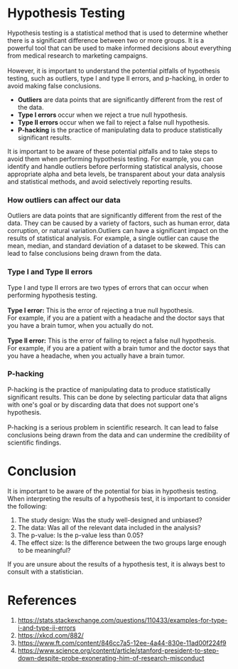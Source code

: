 # Hypothesis Testing

Hypothesis testing is a statistical method that is used to determine whether there is a significant difference between two or more groups. It is a powerful tool that can be used to make informed decisions about everything from medical research to marketing campaigns.<br/><br/>
However, it is important to understand the potential pitfalls of hypothesis testing, such as outliers, type I and type II errors, and p-hacking, in order to avoid making false conclusions.
<ul>
  <li><b>Outliers</b> are data points that are significantly different from the rest of the data.</li>
<li><b>Type I errors </b>occur when we reject a true null hypothesis.</li>
<li><b>Type II errors </b>occur when we fail to reject a false null hypothesis.</li>
<li><b>P-hacking</b> is the practice of manipulating data to produce statistically significant results.</li>
</ul>
It is important to be aware of these potential pitfalls and to take steps to avoid them when performing hypothesis testing. For example, you can identify and handle outliers before performing statistical analysis, choose appropriate alpha and beta levels, be transparent about your data analysis and statistical methods, and avoid selectively reporting results.
<h3> How outliers can affect our data</h3>
Outliers are data points that are significantly different from the rest of the data. They can be caused by a variety of factors, such as human error, data corruption, or natural variation.Outliers can have a significant impact on the results of statistical analysis. For example, a single outlier can cause the mean, median, and standard deviation of a dataset to be skewed. This can lead to false conclusions being drawn from the data.
<h3>Type I and Type II errors</h3>
Type I and type II errors are two types of errors that can occur when performing hypothesis testing.<br/><br/>
<b>Type I error:</b> This is the error of rejecting a true null hypothesis.<br/>For example, if you are a patient with a headache and the doctor says that you have a brain tumor, when you actually do not.<br/></br>
<b>Type II error:</b> This is the error of failing to reject a false null hypothesis.</br>For example, if you are a patient with a brain tumor and the doctor says that you have a headache, when you actually have a brain tumor.
<h3>P-hacking</h3> 
P-hacking is the practice of manipulating data to produce statistically significant results. This can be done by selecting particular data that aligns with one's goal or by discarding data that does not support one's hypothesis.<br/><br/>
P-hacking is a serious problem in scientific research. It can lead to false conclusions being drawn from the data and can undermine the credibility of scientific findings.

# Conclusion
It is important to be aware of the potential for bias in hypothesis testing. When interpreting the results of a hypothesis test, it is important to consider the following:

1. The study design: Was the study well-designed and unbiased?
2. The data: Was all of the relevant data included in the analysis?
3. The p-value: Is the p-value less than 0.05?
4. The effect size: Is the difference between the two groups large enough to be meaningful?

If you are unsure about the results of a hypothesis test, it is always best to consult with a statistician.
# References
1. https://stats.stackexchange.com/questions/110433/examples-for-type-i-and-type-ii-errors 
2. https://xkcd.com/882/ 
3. https://www.ft.com/content/846cc7a5-12ee-4a44-830e-11ad00f224f9 
4. https://www.science.org/content/article/stanford-president-to-step-down-despite-probe-exonerating-him-of-research-misconduct
